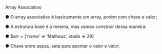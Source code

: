 Array Associativo

● O array associativo é basicamente um array, porém com chave e valor;

● A estrutura base é a mesma, mas vamos construir dessa maneira:

● $arr = [‘nome’ => ‘Matheus’, idade => 29]

● Chave entre aspas, seta para apontar o valor e valor;